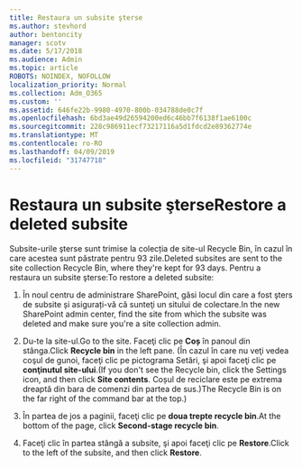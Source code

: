 ```yaml
---
title: Restaura un subsite şterse
ms.author: stevhord
author: bentoncity
manager: scotv
ms.date: 5/17/2018
ms.audience: Admin
ms.topic: article
ROBOTS: NOINDEX, NOFOLLOW
localization_priority: Normal
ms.collection: Adm_O365
ms.custom: ''
ms.assetid: 646fe22b-9980-4970-800b-034788de0c7f
ms.openlocfilehash: 6bd3ae49d26594200ed6c46bb7f6138f1ae6100c
ms.sourcegitcommit: 228c986911ecf73217116a5d1fdcd2e89362774e
ms.translationtype: MT
ms.contentlocale: ro-RO
ms.lasthandoff: 04/09/2019
ms.locfileid: "31747718"
---
```

# <a name="restore-a-deleted-subsite"></a><span data-ttu-id="b9590-102">Restaura un subsite şterse</span><span class="sxs-lookup"><span data-stu-id="b9590-102">Restore a deleted subsite</span></span>

<span data-ttu-id="b9590-103">Subsite-urile şterse sunt trimise la colecția de site-ul Recycle Bin, în cazul în care acestea sunt păstrate pentru 93 zile.</span><span class="sxs-lookup"><span data-stu-id="b9590-103">Deleted subsites are sent to the site collection Recycle Bin, where they're kept for 93 days.</span></span> <span data-ttu-id="b9590-104">Pentru a restaura un subsite şterse:</span><span class="sxs-lookup"><span data-stu-id="b9590-104">To restore a deleted subsite:</span></span>
  
1. <span data-ttu-id="b9590-105">În noul centru de administrare SharePoint, găsi locul din care a fost şters de subsite și asigurați-vă că sunteţi un sitului de colectare.</span><span class="sxs-lookup"><span data-stu-id="b9590-105">In the new SharePoint admin center, find the site from which the subsite was deleted and make sure you're a site collection admin.</span></span> 
    
2. <span data-ttu-id="b9590-106">Du-te la site-ul.</span><span class="sxs-lookup"><span data-stu-id="b9590-106">Go to the site.</span></span> <span data-ttu-id="b9590-107">Faceţi clic pe **Coș** în panoul din stânga.</span><span class="sxs-lookup"><span data-stu-id="b9590-107">Click **Recycle bin** in the left pane.</span></span> <span data-ttu-id="b9590-108">(În cazul în care nu veţi vedea coşul de gunoi, faceţi clic pe pictograma Setări, şi apoi faceţi clic pe **conţinutul site-ului**.</span><span class="sxs-lookup"><span data-stu-id="b9590-108">(If you don't see the Recycle bin, click the Settings icon, and then click **Site contents**.</span></span> <span data-ttu-id="b9590-109">Coșul de reciclare este pe extrema dreaptă din bara de comenzi din partea de sus.)</span><span class="sxs-lookup"><span data-stu-id="b9590-109">The Recycle Bin is on the far right of the command bar at the top.)</span></span>
    
3. <span data-ttu-id="b9590-110">În partea de jos a paginii, faceţi clic pe **doua trepte recycle bin**.</span><span class="sxs-lookup"><span data-stu-id="b9590-110">At the bottom of the page, click **Second-stage recycle bin**.</span></span>
    
4. <span data-ttu-id="b9590-111">Faceţi clic în partea stângă a subsite, şi apoi faceţi clic pe **Restore**.</span><span class="sxs-lookup"><span data-stu-id="b9590-111">Click to the left of the subsite, and then click **Restore**.</span></span>
    

